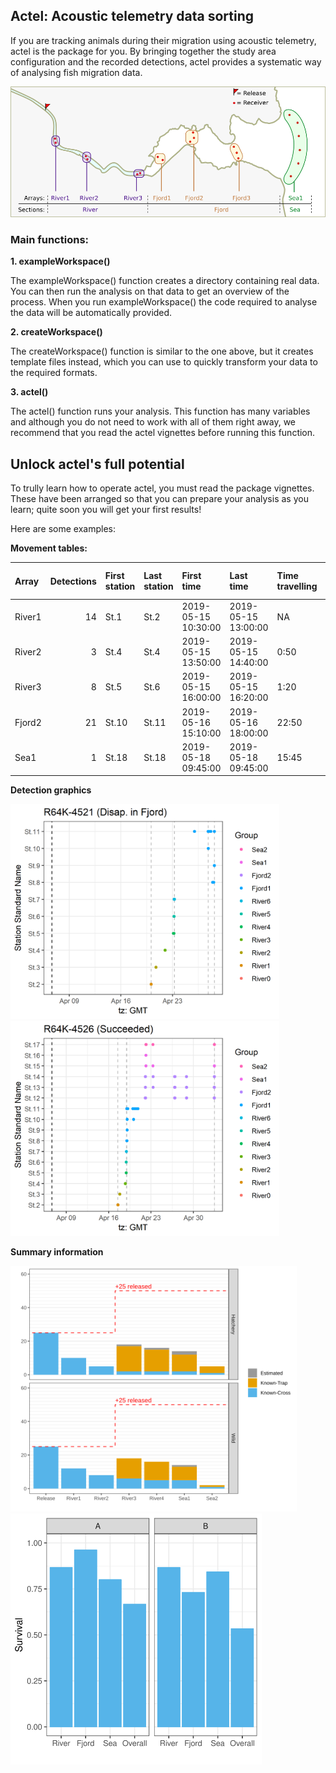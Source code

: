 ## Actel: Acoustic telemetry data sorting

If you are tracking animals during their migration using acoustic telemetry, actel is the package for you. 
By bringing together the study area configuration and the recorded detections, actel provides a systematic way of analysing fish migration data.

<img src="vignettes/study_area.png" alt="drawing" width="870"/>

### Main functions:

**1. exampleWorkspace()**

  The exampleWorkspace() function creates a directory containing real data. You can
  then run the analysis on that data to get an overview of the process. When you run
  exampleWorkspace() the code required to analyse the data will be automatically
  provided.
 
**2. createWorkspace()**

  The createWorkspace() function is similar to the one above, but it creates template 
  files instead, which you can use to quickly transform your data to the required formats.
 
**3. actel()**

  The actel() function runs your analysis. This function has many variables and
  although you do not need to work with all of them right away, we recommend
  that you read the actel vignettes before running this function.

## Unlock actel's full potential

To trully learn how to operate actel, you must read the package vignettes. These have been arranged so that you can
prepare your analysis as you learn; quite soon you will get your first results!

Here are some examples: 

**Movement tables:**

|Array  | Detections|First station |Last station |First time          |Last time           |Time travelling |Time on array |
|:------|----------:|:-------------|:------------|:-------------------|:-------------------|:---------------|:-------------|
|River1 |         14|St.1          |St.2         |2019-05-15 10:30:00 |2019-05-15 13:00:00 |NA              |3:30          |
|River2 |          3|St.4          |St.4         |2019-05-15 13:50:00 |2019-05-15 14:40:00 |0:50            |0:50          |
|River3 |          8|St.5          |St.6         |2019-05-15 16:00:00 |2019-05-15 16:20:00 |1:20            |0:20          |
|Fjord2 |         21|St.10         |St.11        |2019-05-16 15:10:00 |2019-05-16 18:00:00 |22:50           |2:50          |
|Sea1   |          1|St.18         |St.18        |2019-05-18 09:45:00 |2019-05-18 09:45:00 |15:45           |0:00          |

**Detection graphics**

<img src="vignettes/LaTeX_example_fish1.png" alt="drawing" width="430"/> <img src="vignettes/LaTeX_example_fish2.png" alt="drawing" width="430"/>

**Summary information**

<img src="vignettes/example_progression.svg" alt="drawing" width="458"/> <img src="vignettes/LaTeX_example_survival.svg" alt="drawing" width="402"/>

